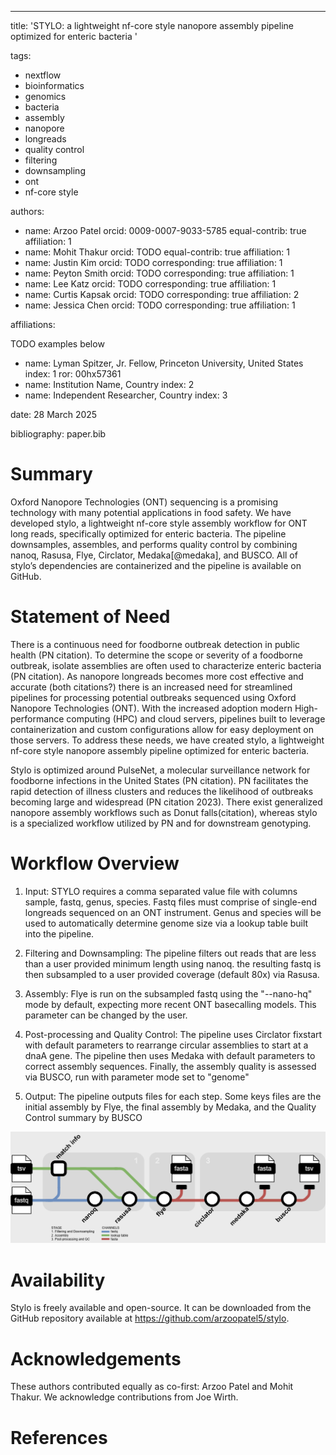 --- 

title: 'STYLO: a lightweight nf-core style nanopore assembly pipeline optimized for enteric bacteria ' 

tags: 
  - nextflow 
  - bioinformatics 
  - genomics 
  - bacteria 
  - assembly 
  - nanopore 
  - longreads 
  - quality control 
  - filtering 
  - downsampling 
  - ont 
  - nf-core style 

authors: 
  - name: Arzoo Patel 
    orcid: 0009-0007-9033-5785 
    equal-contrib: true 
    affiliation: 1 
  - name: Mohit Thakur 
    orcid: TODO 
    equal-contrib: true 
    affiliation: 1 
  - name: Justin Kim 
    orcid: TODO 
    corresponding: true 
    affiliation: 1 
  - name: Peyton Smith 
    orcid: TODO 
    corresponding: true 
    affiliation: 1 
  - name: Lee Katz 
    orcid: TODO 
    corresponding: true 
    affiliation: 1 
  - name: Curtis Kapsak 
    orcid: TODO 
    corresponding: true 
    affiliation: 2 
  - name: Jessica Chen 
    orcid: TODO 
    corresponding: true 
    affiliation: 1 

affiliations: 

TODO examples below 
 - name: Lyman Spitzer, Jr. Fellow, Princeton University, United States 
   index: 1 
   ror: 00hx57361 
 - name: Institution Name, Country 
   index: 2 
 - name: Independent Researcher, Country 
   index: 3 

date: 28 March 2025 

bibliography: paper.bib 

# Summary 

Oxford Nanopore Technologies (ONT) sequencing is a promising technology with many potential applications in food safety. We have developed stylo, a lightweight nf-core style assembly workflow for ONT long reads, specifically optimized for enteric bacteria. The pipeline downsamples, assembles, and performs quality control by combining nanoq, Rasusa, Flye, Circlator, Medaka[@medaka], and BUSCO.  All of stylo’s dependencies are containerized and the pipeline is available on GitHub. 

# Statement of Need 

There is a continuous need for foodborne outbreak detection in public health (PN citation). To determine the scope or severity of a foodborne outbreak, isolate assemblies are often used to characterize enteric bacteria (PN citation). As nanopore longreads becomes more cost effective and accurate (both citations?) there is an increased need for streamlined pipelines for processing potential outbreaks sequenced using Oxford Nanopore Technologies (ONT).  With the increased adoption modern High-performance computing (HPC) and cloud servers, pipelines built to leverage containerization and custom configurations allow for easy deployment on those servers. To address these needs, we have created stylo, a lightweight nf-core style nanopore assembly pipeline optimized for enteric bacteria.  

Stylo is optimized around PulseNet, a molecular surveillance network for foodborne infections in the United States (PN citation). PN facilitates the rapid detection of illness clusters and reduces the likelihood of outbreaks becoming large and widespread (PN citation 2023). There exist generalized nanopore assembly workflows such as Donut falls(citation), whereas stylo is a specialized workflow utilized by PN and for downstream genotyping.  

# Workflow Overview 

1. Input: STYLO requires a comma separated value file with columns sample, fastq, genus, species. Fastq files must comprise of single-end longreads sequenced on an ONT instrument. Genus and species will be used to automatically determine genome size via a lookup table built into the pipeline.  

2. Filtering and Downsampling: The pipeline filters out reads that are less than a user provided minimum length using nanoq. the resulting fastq is then subsampled to a user provided coverage (default 80x) via Rasusa. 

3. Assembly: Flye is run on the subsampled fastq using the "--nano-hq" mode by default, expecting more recent ONT basecalling models. This parameter can be changed by the user. 

4. Post-processing and Quality Control: The pipeline uses Circlator fixstart with default parameters to rearrange circular assemblies to start at a dnaA gene. The pipeline then uses Medaka with default parameters to correct assembly sequences. Finally, the assembly quality is assessed via BUSCO, run with parameter mode set to "genome" 

5. Output: The pipeline outputs files for each step. Some keys files are the initial assembly by Flye, the final assembly by Medaka, and the Quality Control summary by BUSCO 

![Diagram of stylo steps.](stylo_tubemap.png) 

# Availability 

Stylo is freely available and open-source. It can be downloaded from the GitHub repository available at https://github.com/arzoopatel5/stylo.  

# Acknowledgements 

These authors contributed equally as co-first: Arzoo Patel and Mohit Thakur. We acknowledge contributions from Joe Wirth. 

# References 
